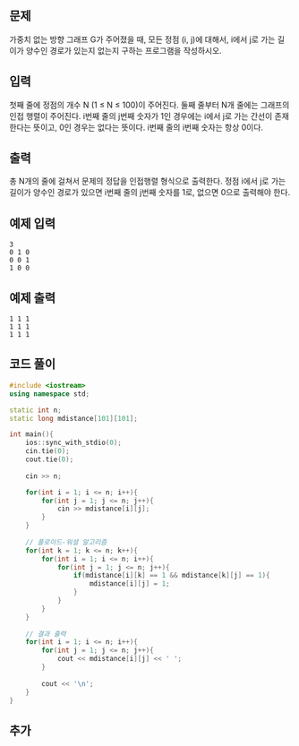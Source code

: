 ## 문제 
가중치 없는 방향 그래프 G가 주어졌을 때, 모든 정점 (i, j)에 대해서, i에서 j로 가는 길이가 양수인 경로가 있는지 없는지 구하는 프로그램을 작성하시오.


## 입력
첫째 줄에 정점의 개수 N (1 ≤ N ≤ 100)이 주어진다. 둘째 줄부터 N개 줄에는 그래프의 인접 행렬이 주어진다. i번째 줄의 j번째 숫자가 1인 경우에는 i에서 j로 가는 간선이 존재한다는 뜻이고, 0인 경우는 없다는 뜻이다. i번째 줄의 i번째 숫자는 항상 0이다.


## 출력
총 N개의 줄에 걸쳐서 문제의 정답을 인접행렬 형식으로 출력한다. 정점 i에서 j로 가는 길이가 양수인 경로가 있으면 i번째 줄의 j번째 숫자를 1로, 없으면 0으로 출력해야 한다.


## 예제 입력 
```
3
0 1 0
0 0 1
1 0 0
```

## 예제 출력  
```
1 1 1
1 1 1
1 1 1
```
## 코드 풀이
```c++
#include <iostream>
using namespace std;

static int n;
static long mdistance[101][101];

int main(){
    ios::sync_with_stdio(0);
    cin.tie(0);
    cout.tie(0);
    
    cin >> n;

    for(int i = 1; i <= n; i++){
        for(int j = 1; j <= n; j++){
            cin >> mdistance[i][j];
        }
    }
    
    // 플로이드-워셜 알고리즘
    for(int k = 1; k <= n; k++){
        for(int i = 1; i <= n; i++){
            for(int j = 1; j <= n; j++){
                if(mdistance[i][k] == 1 && mdistance[k][j] == 1){
                    mdistance[i][j] = 1;
                }
            }
        }
    }
    
    // 결과 출력
    for(int i = 1; i <= n; i++){
        for(int j = 1; j <= n; j++){
            cout << mdistance[i][j] << ' ';
        }
        
        cout << '\n';
    }
}
```
## 추가

